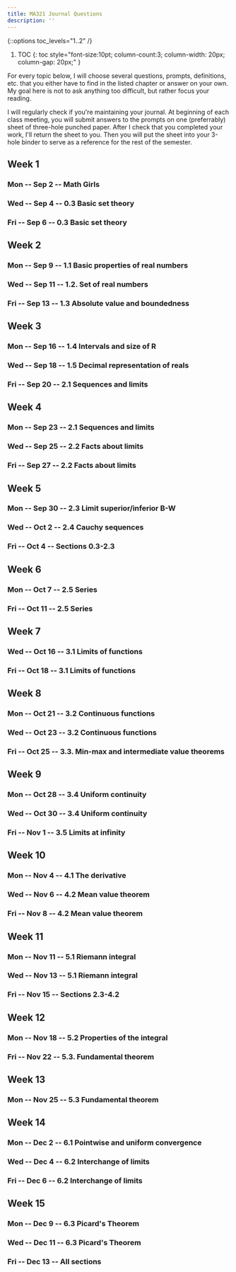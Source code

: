 ```yaml
---
title: MA321 Journal Questions
description: ''
---
```

{::options toc_levels="1..2" /}

1. TOC
{: toc style="font-size:10pt; column-count:3; column-width: 20px; column-gap: 20px;" }

For every topic below, I will choose several questions, prompts, definitions, etc. that you either have to find in the listed chapter or answer on your own. My goal here is not to ask anything too difficult, but rather focus your reading.

I will regularly check if you're maintaining your journal. At beginning of each class meeting, you will submit answers to the prompts on one (preferrably) sheet of three-hole punched paper. After I check that you completed your work, I'll return the sheet to you. Then you will put the sheet into your 3-hole binder to serve as a reference for the rest of the semester.

## Week 1
### Mon  -- Sep 2	-- Math Girls
### Wed  -- Sep 4	-- 0.3 Basic set theory
### Fri  -- Sep 6	-- 0.3 Basic set theory

## Week 2
### Mon  -- Sep 9	-- 1.1 Basic properties of real numbers
### Wed  -- Sep 11	-- 1.2. Set of real numbers
### Fri  -- Sep 13	-- 1.3 Absolute value and boundedness

## Week 3
### Mon  -- Sep 16	-- 1.4 Intervals and size of R
### Wed  -- Sep 18	-- 1.5 Decimal representation of reals
### Fri  -- Sep 20	-- 2.1 Sequences and limits

## Week 4
### Mon  -- Sep 23	-- 2.1 Sequences and limits
### Wed  -- Sep 25	-- 2.2 Facts about limits
### Fri  -- Sep 27	-- 2.2 Facts about limits

## Week 5
### Mon  -- Sep 30	-- 2.3 Limit superior/inferior B-W
### Wed  -- Oct 2	-- 2.4 Cauchy sequences
### Fri  -- Oct 4	-- Sections 0.3-2.3

## Week 6
### Mon  -- Oct 7	-- 2.5 Series
### Fri  -- Oct 11	-- 2.5 Series

## Week 7
### Wed  -- Oct 16	-- 3.1 Limits of functions
### Fri  -- Oct 18	-- 3.1 Limits of functions

## Week 8
### Mon  -- Oct 21	-- 3.2 Continuous functions
### Wed  -- Oct 23	-- 3.2 Continuous functions
### Fri  -- Oct 25	-- 3.3. Min-max and intermediate value theorems

## Week 9
### Mon  -- Oct 28	-- 3.4 Uniform continuity
### Wed  -- Oct 30	-- 3.4 Uniform continuity
### Fri  -- Nov 1	-- 3.5 Limits at infinity

## Week 10
### Mon  -- Nov 4	-- 4.1 The derivative
### Wed  -- Nov 6	-- 4.2 Mean value theorem
### Fri  -- Nov 8	-- 4.2 Mean value theorem

## Week 11
### Mon  -- Nov 11	-- 5.1 Riemann integral
### Wed  -- Nov 13	-- 5.1 Riemann integral
### Fri  -- Nov 15	-- Sections 2.3-4.2

## Week 12
### Mon  -- Nov 18	-- 5.2 Properties of the integral
### Fri  -- Nov 22	-- 5.3. Fundamental theorem

## Week 13
### Mon  -- Nov 25	-- 5.3 Fundamental theorem

## Week 14
### Mon  -- Dec 2	-- 6.1 Pointwise and uniform convergence
### Wed  -- Dec 4	-- 6.2 Interchange of limits
### Fri  -- Dec 6	-- 6.2 Interchange of limits

## Week 15
### Mon  -- Dec 9	-- 6.3 Picard's Theorem
### Wed  -- Dec 11	-- 6.3 Picard's Theorem
### Fri  -- Dec 13	-- All sections
